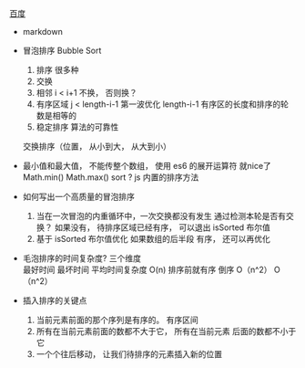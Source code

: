 [百度](https://www.baidu.com)

- markdown
- 冒泡排序  Bubble Sort
    1. 排序
        很多种
    2. 交换
    3. 相邻  i < i+1  不换，  否则换？
    4. 有序区域   j < length-i-1  第一波优化
        length-i-1   有序区的长度和排序的轮数是相等的
    5. 稳定排序    算法的可靠性




    交换排序（位置， 从小到大， 从大到小）
- 最小值和最大值， 不能传整个数组， 使用 es6 的展开运算符   就nice了
    Math.min()
    Math.max()
    sort ?   js 内置的排序方法


- 如何写出一个高质量的冒泡排序
    1. 当在一次冒泡的内重循环中，一次交换都没有发生
        通过检测本轮是否有交换？  如果没有， 待排序区域已经有序， 可以退出  isSorted 布尔值
    2. 基于 isSorted 布尔值优化
        如果数组的后半段 有序， 还可以再优化

- 毛泡排序的时间复杂度?
   三个维度    
   最好时间              最坏时间     平均时间复杂度
   O(n)  排序前就有序    倒序 O（n^2）    O（n^2）
   
- 插入排序的关键点
    1. 当前元素前面的那个序列是有序的。 有序区间 
    2. 所有在当前元素前面的数都不大于它， 所有在当前元素
    后面的数都不小于它
    3. 一个个往后移动， 让我们待排序的元素插入新的位置
